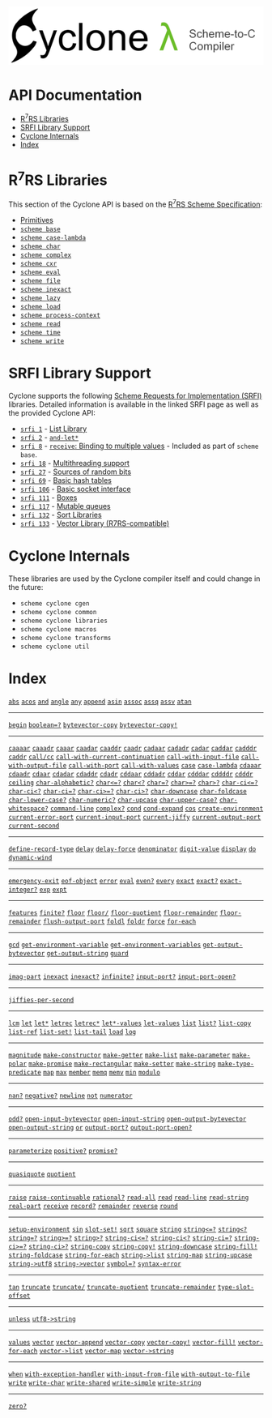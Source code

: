 [<img src="images/cyclone-logo-04-header.png" alt="cyclone-scheme">](http://github.com/justinethier/cyclone)

# API Documentation

- [R<sup>7</sup>RS Libraries](#r7rs-libraries)
- [SRFI Library Support](#srfi-library-support)
- [Cyclone Internals](#cyclone-internals)
- [Index](#index)

# R<sup>7</sup>RS Libraries

This section of the Cyclone API is based on the [R<sup>7</sup>RS Scheme Specification](r7rs.pdf):

- [Primitives](api/primitives.md)
- [`scheme base`](api/scheme/base.md)
- [`scheme case-lambda`](api/scheme/case-lambda.md)
- [`scheme char`](api/scheme/char.md)
- [`scheme complex`](api/scheme/complex.md)
- [`scheme cxr`](api/scheme/cxr.md)
- [`scheme eval`](api/scheme/eval.md)
- [`scheme file`](api/scheme/file.md)
- [`scheme inexact`](api/scheme/inexact.md)
- [`scheme lazy`](api/scheme/lazy.md)
- [`scheme load`](api/scheme/load.md)
- [`scheme process-context`](api/scheme/process-context.md)
- [`scheme read`](api/scheme/read.md)
- [`scheme time`](api/scheme/time.md)
- [`scheme write`](api/scheme/write.md)

# SRFI Library Support

Cyclone supports the following [Scheme Requests for Implementation (SRFI)](http://srfi.schemers.org/) libraries. Detailed information is available in the linked SRFI page as well as the provided Cyclone API:

- [`srfi 1`](api/srfi/1.md) - [List Library](http://srfi.schemers.org/srfi-1/srfi-1.html)
- [`srfi 2`](api/srfi/2.md) - [`and-let*`](http://srfi.schemers.org/srfi-2/srfi-2.html)
- [`srfi 8`](api/srfi/8.md) - [`receive`: Binding to multiple values](http://srfi.schemers.org/srfi-8/srfi-8.html) - Included as part of `scheme base`.
- [`srfi 18`](api/srfi/18.md) - [Multithreading support](http://srfi.schemers.org/srfi-18/srfi-18.html)
- [`srfi 27`](api/srfi/27.md) - [Sources of random bits](http://srfi.schemers.org/srfi-27/srfi-27.html)
- [`srfi 69`](api/srfi/69.md) - [Basic hash tables](http://srfi.schemers.org/srfi-69/srfi-69.html)
- [`srfi 106`](api/srfi/106.md) - [Basic socket interface](http://srfi.schemers.org/srfi-106/srfi-106.html)
- [`srfi 111`](api/srfi/111.md) - [Boxes](http://srfi.schemers.org/srfi-111/srfi-111.html)
- [`srfi 117`](api/srfi/117.md) - [Mutable queues](http://srfi.schemers.org/srfi-117/srfi-117.html)
- [`srfi 132`](api/srfi/132.md) - [Sort Libraries](http://srfi.schemers.org/srfi-132/srfi-132.html)
- [`srfi 133`](api/srfi/133.md) - [Vector Library (R7RS-compatible)](http://srfi.schemers.org/srfi-133/srfi-133.html)

# Cyclone Internals

These libraries are used by the Cyclone compiler itself and could change in the future:

- `scheme cyclone cgen`
- `scheme cyclone common`
- `scheme cyclone libraries`
- `scheme cyclone macros`
- `scheme cyclone transforms`
- `scheme cyclone util`

# Index

[`abs`](api/scheme/base.md#abs)
[`acos`](api/scheme/inexact.md#acos)
[`and`](api/scheme/base.md#and)
[`angle`](api/scheme/complex.md#angle)
[`any`](api/scheme/base.md#any)
[`append`](api/scheme/base.md#append)
[`asin`](api/scheme/inexact.md#asin)
[`assoc`](api/scheme/base.md#assoc)
[`assq`](api/scheme/base.md#assq)
[`assv`](api/scheme/base.md#assv)
[`atan`](api/scheme/inexact.md#atan)

- - -
[`begin`](api/scheme/base.md#begin)
[`boolean=?`](api/scheme/base.md#boolean)
[`bytevector-copy`](api/scheme/base.md#bytevector-copy)
[`bytevector-copy!`](api/scheme/base.md#bytevector-copy-1)

- - -
[`caaaar`](api/scheme/cxr.md#caaaar)
[`caaadr`](api/scheme/cxr.md#caaadr)
[`caaar`](api/scheme/cxr.md#caaar)
[`caadar`](api/scheme/cxr.md#caadar)
[`caaddr`](api/scheme/cxr.md#caaddr)
[`caadr`](api/scheme/cxr.md#caadr)
[`cadaar`](api/scheme/cxr.md#cadaar)
[`cadadr`](api/scheme/cxr.md#cadadr)
[`cadar`](api/scheme/cxr.md#cadar)
[`caddar`](api/scheme/cxr.md#caddar)
[`cadddr`](api/scheme/cxr.md#cadddr)
[`caddr`](api/scheme/cxr.md#caddr)
[`call/cc`](api/scheme/base.md#callcc)
[`call-with-current-continuation`](api/scheme/base.md#call-with-current-continuation)
[`call-with-input-file`](api/scheme/file.md#call-with-input-file)
[`call-with-output-file`](api/scheme/file.md#call-with-output-file)
[`call-with-port`](api/scheme/base.md#call-with-port)
[`call-with-values`](api/scheme/base.md#call-with-values)
[`case`](api/scheme/base.md#case)
[`case-lambda`](api/scheme/case-lambda.md#case-lambda)
[`cdaaar`](api/scheme/cxr.md#cdaaar)
[`cdaadr`](api/scheme/cxr.md#cdaadr)
[`cdaar`](api/scheme/cxr.md#cdaar)
[`cdadar`](api/scheme/cxr.md#cdadar)
[`cdaddr`](api/scheme/cxr.md#cdaddr)
[`cdadr`](api/scheme/cxr.md#cdadr)
[`cddaar`](api/scheme/cxr.md#cddaar)
[`cddadr`](api/scheme/cxr.md#cddadr)
[`cddar`](api/scheme/cxr.md#cddar)
[`cdddar`](api/scheme/cxr.md#cdddar)
[`cddddr`](api/scheme/cxr.md#cddddr)
[`cdddr`](api/scheme/cxr.md#cdddr)
[`ceiling`](api/scheme/base.md#ceiling)
[`char-alphabetic?`](api/scheme/char.md#char-alphabetic)
[`char<=?`](api/scheme/base.md#char)
[`char<?`](api/scheme/base.md#char-1)
[`char=?`](api/scheme/base.md#char-2)
[`char>=?`](api/scheme/base.md#char-3)
[`char>?`](api/scheme/base.md#char-4)
[`char-ci<=?`](api/scheme/char.md#char-ci)
[`char-ci<?`](api/scheme/char.md#char-ci-1)
[`char-ci=?`](api/scheme/char.md#char-ci-2)
[`char-ci>=?`](api/scheme/char.md#char-ci-3)
[`char-ci>?`](api/scheme/char.md#char-ci-4)
[`char-downcase`](api/scheme/char.md#char-downcase)
[`char-foldcase`](api/scheme/char.md#char-foldcase)
[`char-lower-case?`](api/scheme/char.md#char-lower-case)
[`char-numeric?`](api/scheme/char.md#char-numeric)
[`char-upcase`](api/scheme/char.md#char-upcase)
[`char-upper-case?`](api/scheme/char.md#char-upper-case)
[`char-whitespace?`](api/scheme/char.md#char-whitespace)
[`command-line`](api/scheme/process-context.md#command-line)
[`complex?`](api/scheme/base.md#complex)
[`cond`](api/scheme/base.md#cond)
[`cond-expand`](api/scheme/base.md#cond-expand)
[`cos`](api/scheme/inexact.md#cos)
[`create-environment`](api/scheme/eval.md#create-environment)
[`current-error-port`](api/scheme/base.md#current-error-port)
[`current-input-port`](api/scheme/base.md#current-input-port)
[`current-jiffy`](api/scheme/time.md#current-jiffy)
[`current-output-port`](api/scheme/base.md#current-output-port)
[`current-second`](api/scheme/time.md#current-second)

- - -
[`define-record-type`](api/scheme/base.md#define-record-type)
[`delay`](api/scheme/lazy.md#delay) 
[`delay-force`](api/scheme/lazy.md#delay-force) 
[`denominator`](api/scheme/base.md#denominator)
[`digit-value`](api/scheme/char.md#digit-value)
[`display`](api/scheme/write.md#display)
[`do`](api/scheme/base.md#do)
[`dynamic-wind`](api/scheme/base.md#dynamic-wind)

- - -
[`emergency-exit`](api/scheme/process-context.md#emergency-exit)
[`eof-object`](api/scheme/base.md#eof-object)
[`error`](api/scheme/base.md#error)
[`eval`](api/scheme/eval.md#eval)
[`even?`](api/scheme/base.md#even)
[`every`](api/scheme/base.md#every)
[`exact`](api/scheme/base.md#exact)
[`exact?`](api/scheme/base.md#exact)
[`exact-integer?`](api/scheme/base.md#exact-integer)
[`exp`](api/scheme/inexact.md#exp)
[`expt`](api/scheme/base.md#expt)

- - -
[`features`](api/scheme/base.md#features)
[`finite?`](api/scheme/inexact.md#finite)
[`floor`](api/scheme/base.md#floor)
[`floor/`](api/scheme/base.md#floor-1)
[`floor-quotient`](api/scheme/base.md#floor-quotient)
[`floor-remainder`](api/scheme/base.md#floor-remainder )
[`floor-remainder`](api/scheme/base.md#floor-remainder)
[`flush-output-port`](api/scheme/base.md#flush-output-port)
[`foldl`](api/scheme/base.md#foldl)
[`foldr`](api/scheme/base.md#foldr)
[`force`](api/scheme/lazy.md#force) 
[`for-each`](api/scheme/base.md#for-each)

- - -
[`gcd`](api/scheme/base.md#gcd)
[`get-environment-variable`](api/scheme/process-context.md#get-environment-variable)
[`get-environment-variables`](api/scheme/process-context.md#get-environment-variables)
[`get-output-bytevector`](api/scheme/base.md#get-output-bytevector)
[`get-output-string`](api/scheme/base.md#get-output-string)
[`guard`](api/scheme/base.md#guard)

- - -
[`imag-part`](api/scheme/complex.md#imag-part)
[`inexact`](api/scheme/base.md#inexact)
[`inexact?`](api/scheme/base.md#inexact-1)
[`infinite?`](api/scheme/inexact.md#infinite)
[`input-port?`](api/scheme/base.md#input-port)
[`input-port-open?`](api/scheme/base.md#input-port-open)

- - -
[`jiffies-per-second`](api/scheme/time.md#jiffies-per-second)

- - -
[`lcm`](api/scheme/base.md#lcm)
[`let`](api/scheme/base.md#let)
[`let*`](api/scheme/base.md#let-1)
[`letrec`](api/scheme/base.md#letrec)
[`letrec*`](api/scheme/base.md#letrec-1)
[`let*-values`](api/scheme/base.md#let-values)
[`let-values`](api/scheme/base.md#let-values-1)
[`list`](api/scheme/base.md#list)
[`list?`](api/scheme/base.md#list-1)
[`list-copy`](api/scheme/base.md#list-copy)
[`list-ref`](api/scheme/base.md#list-ref)
[`list-set!`](api/scheme/base.md#list-set)
[`list-tail`](api/scheme/base.md#list-tail)
[`load`](api/scheme/load.md#load)
[`log`](api/scheme/inexact.md#log)

- - -
[`magnitude`](api/scheme/complex.md#magnitude)
[`make-constructor`](api/scheme/base.md#make-constructor)
[`make-getter`](api/scheme/base.md#make-getter)
[`make-list`](api/scheme/base.md#make-list)
[`make-parameter`](api/scheme/base.md#make-parameter)
[`make-polar`](api/scheme/complex.md#make-polar)
[`make-promise`](api/scheme/lazy.md#make-promise) 
[`make-rectangular`](api/scheme/complex.md#make-rectangular)
[`make-setter`](api/scheme/base.md#make-setter)
[`make-string`](api/scheme/base.md#make-string)
[`make-type-predicate`](api/scheme/base.md#make-type-predicate)
[`map`](api/scheme/base.md#map)
[`max`](api/scheme/base.md#max)
[`member`](api/scheme/base.md#member)
[`memq`](api/scheme/base.md#memq)
[`memv`](api/scheme/base.md#memv)
[`min`](api/scheme/base.md#min)
[`modulo`](api/scheme/base.md#modulo)

- - -
[`nan?`](api/scheme/inexact.md#nan)
[`negative?`](api/scheme/base.md#negative)
[`newline`](api/scheme/base.md#newline)
[`not`](api/scheme/base.md#not)
[`numerator`](api/scheme/base.md#numerator)

- - -
[`odd?`](api/scheme/base.md#odd)
[`open-input-bytevector`](api/scheme/base.md#open-input-bytevector)
[`open-input-string`](api/scheme/base.md#open-input-string)
[`open-output-bytevector`](api/scheme/base.md#open-output-bytevector)
[`open-output-string`](api/scheme/base.md#open-output-string)
[`or`](api/scheme/base.md#or)
[`output-port?`](api/scheme/base.md#output-port)
[`output-port-open?`](api/scheme/base.md#output-port-open)

- - -
[`parameterize`](api/scheme/base.md#parameterize)
[`positive?`](api/scheme/base.md#positive)
[`promise?`](api/scheme/lazy.md#promise)

- - -
[`quasiquote`](api/scheme/base.md#quasiquote)
[`quotient`](api/scheme/base.md#quotient)

- - -
[`raise`](api/scheme/base.md#raise)
[`raise-continuable`](api/scheme/base.md#raise-continuable)
[`rational?`](api/scheme/base.md#rational)
[`read-all`](api/scheme/read.md#read-all)
[`read`](api/scheme/read.md#read)
[`read-line`](api/scheme/base.md#read-line)
[`read-string`](api/scheme/base.md#read-string)
[`real-part`](api/scheme/complex.md#real-part)
[`receive`](api/scheme/base.md#receive)
[`record?`](api/scheme/base.md#record)
[`remainder`](api/scheme/base.md#remainder)
[`reverse`](api/scheme/base.md#reverse)
[`round`](api/scheme/base.md#round)

- - -
[`setup-environment`](api/scheme/eval.md#setup-environment)
[`sin`](api/scheme/inexact.md#sin)
[`slot-set!`](api/scheme/base.md#slot-set)
[`sqrt`](api/scheme/inexact.md#sqrt)
[`square`](api/scheme/base.md#square)
[`string`](api/scheme/base.md#string)
[`string<=?`](api/scheme/base.md#string-1)
[`string<?`](api/scheme/base.md#string-2)
[`string=?`](api/scheme/base.md#string-3)
[`string>=?`](api/scheme/base.md#string-4)
[`string>?`](api/scheme/base.md#string-5)
[`string-ci<=?`](api/scheme/char.md#string-ci)
[`string-ci<?`](api/scheme/char.md#string-ci-1)
[`string-ci=?`](api/scheme/char.md#string-ci-2)
[`string-ci>=?`](api/scheme/char.md#string-ci-3)
[`string-ci>?`](api/scheme/char.md#string-ci-4)
[`string-copy`](api/scheme/base.md#string-copy)
[`string-copy!`](api/scheme/base.md#string-copy-1)
[`string-downcase`](api/scheme/char.md#string-downcase)
[`string-fill!`](api/scheme/base.md#string-fill)
[`string-foldcase`](api/scheme/char.md#string-foldcase)
[`string-for-each`](api/scheme/base.md#string-for-each)
[`string->list`](api/scheme/base.md#string-list)
[`string-map`](api/scheme/base.md#string-map)
[`string-upcase`](api/scheme/char.md#string-upcase)
[`string->utf8`](api/scheme/base.md#string-utf8)
[`string->vector`](api/scheme/base.md#string-vector)
[`symbol=?`](api/scheme/base.md#symbol)
[`syntax-error`](api/scheme/base.md#syntax-error)

- - -
[`tan`](api/scheme/inexact.md#tan)
[`truncate`](api/scheme/base.md#truncate)
[`truncate/`](api/scheme/base.md#truncate-1)
[`truncate-quotient`](api/scheme/base.md#truncate-quotient)
[`truncate-remainder`](api/scheme/base.md#truncate-remainder)
[`type-slot-offset`](api/scheme/base.md#type-slot-offset)

- - -
[`unless`](api/scheme/base.md#unless)
[`utf8->string`](api/scheme/base.md#utf8-string)

- - -
[`values`](api/scheme/base.md#values)
[`vector`](api/scheme/base.md#vector)
[`vector-append`](api/scheme/base.md#vector-append)
[`vector-copy`](api/scheme/base.md#vector-copy)
[`vector-copy!`](api/scheme/base.md#vector-copy-1)
[`vector-fill!`](api/scheme/base.md#vector-fill)
[`vector-for-each`](api/scheme/base.md#vector-for-each)
[`vector->list`](api/scheme/base.md#vector-list)
[`vector-map`](api/scheme/base.md#vector-map)
[`vector->string`](api/scheme/base.md#vector-string)

- - -
[`when`](api/scheme/base.md#when)
[`with-exception-handler`](api/scheme/base.md#with-exception-handler)
[`with-input-from-file`](api/scheme/file.md#with-input-from-file)
[`with-output-to-file`](api/scheme/file.md#with-output-to-file)
[`write`](api/scheme/write.md#write)
[`write-char`](api/scheme/base.md#write-char)
[`write-shared`](api/scheme/write.md#write-shared)
[`write-simple`](api/scheme/write.md#write-simple)
[`write-string`](api/scheme/base.md#write-string)

- - -
[`zero?`](api/scheme/base.md#zero)
